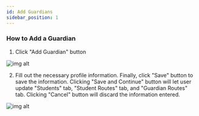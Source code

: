 ```yaml
---
id: Add Guardians
sidebar_position: 1
---
```


### How to Add a Guardian

1. Click "Add Guardian" button

![img alt](/img/guardians-add.PNG)

2. Fill out the necessary profile information. Finally, click "Save" button to save the information. Clicking "Save and Continue" button will let user update "Students" tab, "Student Routes" tab, and "Guardian Routes" tab. Clicking "Cancel" button will discard the information entered.

![img alt](/img/guardians-form-save-or-cancel.PNG)